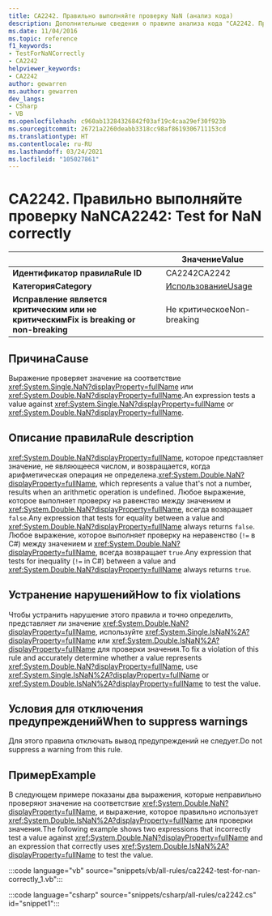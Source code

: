 ```yaml
---
title: CA2242. Правильно выполняйте проверку NaN (анализ кода)
description: Дополнительные сведения о правиле анализа кода "CA2242. Правильно выполняйте проверку NaN"
ms.date: 11/04/2016
ms.topic: reference
f1_keywords:
- TestForNaNCorrectly
- CA2242
helpviewer_keywords:
- CA2242
author: gewarren
ms.author: gewarren
dev_langs:
- CSharp
- VB
ms.openlocfilehash: c960ab13284326842f03af19c4caa29ef30f923b
ms.sourcegitcommit: 26721a2260deabb3318cc98af8619306711153cd
ms.translationtype: HT
ms.contentlocale: ru-RU
ms.lasthandoff: 03/24/2021
ms.locfileid: "105027861"
---
```

# <a name="ca2242-test-for-nan-correctly"></a><span data-ttu-id="5544a-103">CA2242. Правильно выполняйте проверку NaN</span><span class="sxs-lookup"><span data-stu-id="5544a-103">CA2242: Test for NaN correctly</span></span>

| | <span data-ttu-id="5544a-104">Значение</span><span class="sxs-lookup"><span data-stu-id="5544a-104">Value</span></span> |
|-|-|
| <span data-ttu-id="5544a-105">**Идентификатор правила**</span><span class="sxs-lookup"><span data-stu-id="5544a-105">**Rule ID**</span></span> |<span data-ttu-id="5544a-106">CA2242</span><span class="sxs-lookup"><span data-stu-id="5544a-106">CA2242</span></span>|
| <span data-ttu-id="5544a-107">**Категория**</span><span class="sxs-lookup"><span data-stu-id="5544a-107">**Category**</span></span> |[<span data-ttu-id="5544a-108">Использование</span><span class="sxs-lookup"><span data-stu-id="5544a-108">Usage</span></span>](usage-warnings.md)|
| <span data-ttu-id="5544a-109">**Исправление является критическим или не критическим**</span><span class="sxs-lookup"><span data-stu-id="5544a-109">**Fix is breaking or non-breaking**</span></span> |<span data-ttu-id="5544a-110">Не критическое</span><span class="sxs-lookup"><span data-stu-id="5544a-110">Non-breaking</span></span>|

## <a name="cause"></a><span data-ttu-id="5544a-111">Причина</span><span class="sxs-lookup"><span data-stu-id="5544a-111">Cause</span></span>

<span data-ttu-id="5544a-112">Выражение проверяет значение на соответствие <xref:System.Single.NaN?displayProperty=fullName> или <xref:System.Double.NaN?displayProperty=fullName>.</span><span class="sxs-lookup"><span data-stu-id="5544a-112">An expression tests a value against <xref:System.Single.NaN?displayProperty=fullName> or <xref:System.Double.NaN?displayProperty=fullName>.</span></span>

## <a name="rule-description"></a><span data-ttu-id="5544a-113">Описание правила</span><span class="sxs-lookup"><span data-stu-id="5544a-113">Rule description</span></span>

<span data-ttu-id="5544a-114"><xref:System.Double.NaN?displayProperty=fullName>, которое представляет значение, не являющееся числом, и возвращается, когда арифметическая операция не определена.</span><span class="sxs-lookup"><span data-stu-id="5544a-114"><xref:System.Double.NaN?displayProperty=fullName>, which represents a value that's not a number, results when an arithmetic operation is undefined.</span></span> <span data-ttu-id="5544a-115">Любое выражение, которое выполняет проверку на равенство между значением и <xref:System.Double.NaN?displayProperty=fullName>, всегда возвращает `false`.</span><span class="sxs-lookup"><span data-stu-id="5544a-115">Any expression that tests for equality between a value and <xref:System.Double.NaN?displayProperty=fullName> always returns `false`.</span></span> <span data-ttu-id="5544a-116">Любое выражение, которое выполняет проверку на неравенство (`!=` в C#) между значением и <xref:System.Double.NaN?displayProperty=fullName>, всегда возвращает `true`.</span><span class="sxs-lookup"><span data-stu-id="5544a-116">Any expression that tests for inequality (`!=` in C#) between a value and <xref:System.Double.NaN?displayProperty=fullName> always returns `true`.</span></span>

## <a name="how-to-fix-violations"></a><span data-ttu-id="5544a-117">Устранение нарушений</span><span class="sxs-lookup"><span data-stu-id="5544a-117">How to fix violations</span></span>

<span data-ttu-id="5544a-118">Чтобы устранить нарушение этого правила и точно определить, представляет ли значение <xref:System.Double.NaN?displayProperty=fullName>, используйте <xref:System.Single.IsNaN%2A?displayProperty=fullName> или <xref:System.Double.IsNaN%2A?displayProperty=fullName> для проверки значения.</span><span class="sxs-lookup"><span data-stu-id="5544a-118">To fix a violation of this rule and accurately determine whether a value represents <xref:System.Double.NaN?displayProperty=fullName>, use <xref:System.Single.IsNaN%2A?displayProperty=fullName> or <xref:System.Double.IsNaN%2A?displayProperty=fullName> to test the value.</span></span>

## <a name="when-to-suppress-warnings"></a><span data-ttu-id="5544a-119">Условия для отключения предупреждений</span><span class="sxs-lookup"><span data-stu-id="5544a-119">When to suppress warnings</span></span>

<span data-ttu-id="5544a-120">Для этого правила отключать вывод предупреждений не следует.</span><span class="sxs-lookup"><span data-stu-id="5544a-120">Do not suppress a warning from this rule.</span></span>

## <a name="example"></a><span data-ttu-id="5544a-121">Пример</span><span class="sxs-lookup"><span data-stu-id="5544a-121">Example</span></span>

<span data-ttu-id="5544a-122">В следующем примере показаны два выражения, которые неправильно проверяют значение на соответствие <xref:System.Double.NaN?displayProperty=fullName>, и выражение, которое правильно использует <xref:System.Double.IsNaN%2A?displayProperty=fullName> для проверки значения.</span><span class="sxs-lookup"><span data-stu-id="5544a-122">The following example shows two expressions that incorrectly test a value against <xref:System.Double.NaN?displayProperty=fullName> and an expression that correctly uses <xref:System.Double.IsNaN%2A?displayProperty=fullName> to test the value.</span></span>

:::code language="vb" source="snippets/vb/all-rules/ca2242-test-for-nan-correctly_1.vb":::

:::code language="csharp" source="snippets/csharp/all-rules/ca2242.cs" id="snippet1":::
